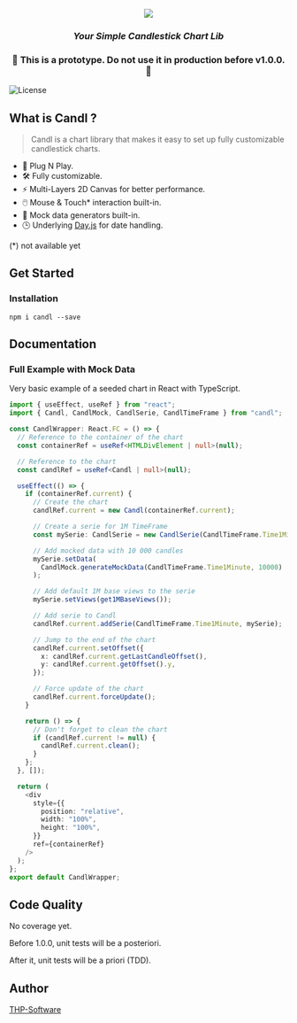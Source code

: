 <p align="center">
  <img  src="../../assets/candl_logo.png#center">
  <h3 align="center"><i> Your Simple Candlestick Chart Lib </i></h3>
</p>
<h3 align="center">🚧 This is a prototype. Do not use it in production before v1.0.0. 🚧</h3>

<img src="https://img.shields.io/badge/license-MIT-brightgreen.svg?style=flat-square" alt="License">

## What is Candl ?

> Candl is a chart library that makes it easy to set up fully customizable candlestick charts.

- 💪 Plug N Play.
- 🛠️ Fully customizable.
- ⚡ Multi-Layers 2D Canvas for better performance.
- 🖱️ Mouse & Touch\* interaction built-in.
- 🎲 Mock data generators built-in.
- 🕒 Underlying [Day.js](https://www.npmjs.com/package/dayjs) for date handling.

(\*) not available yet

## Get Started

### Installation

`npm i candl --save`

## Documentation

### Full Example with Mock Data

Very basic example of a seeded chart in React with TypeScript.

```ts
import { useEffect, useRef } from "react";
import { Candl, CandlMock, CandlSerie, CandlTimeFrame } from "candl";

const CandlWrapper: React.FC = () => {
  // Reference to the container of the chart
  const containerRef = useRef<HTMLDivElement | null>(null);

  // Reference to the chart
  const candlRef = useRef<Candl | null>(null);

  useEffect(() => {
    if (containerRef.current) {
      // Create the chart
      candlRef.current = new Candl(containerRef.current);

      // Create a serie for 1M TimeFrame
      const mySerie: CandlSerie = new CandlSerie(CandlTimeFrame.Time1Minute);

      // Add mocked data with 10 000 candles
      mySerie.setData(
        CandlMock.generateMockData(CandlTimeFrame.Time1Minute, 10000)
      );

      // Add default 1M base views to the serie
      mySerie.setViews(get1MBaseViews());

      // Add serie to Candl
      candlRef.current.addSerie(CandlTimeFrame.Time1Minute, mySerie);

      // Jump to the end of the chart
      candlRef.current.setOffset({
        x: candlRef.current.getLastCandleOffset(),
        y: candlRef.current.getOffset().y,
      });

      // Force update of the chart
      candlRef.current.forceUpdate();
    }

    return () => {
      // Don't forget to clean the chart
      if (candlRef.current != null) {
        candlRef.current.clean();
      }
    };
  }, []);

  return (
    <div
      style={{
        position: "relative",
        width: "100%",
        height: "100%",
      }}
      ref={containerRef}
    />
  );
};
export default CandlWrapper;
```

## Code Quality

No coverage yet.

Before 1.0.0, unit tests will be a posteriori.

After it, unit tests will be a priori (TDD).

## Author

[THP-Software](https://github.com/thp-software)
